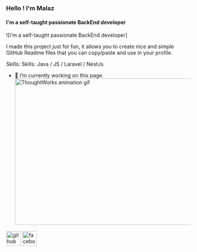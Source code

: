 ### Hello ! I'm Malaz
#### I'm a self-taught passionate BackEnd developer
![I'm a self-taught passionate BackEnd developer]

I made this project just for fun, it allows you to create nice and simple GitHub Readme files that you can copy/paste and use in your profile.

Skills: Skills: Java / JS / Laravel / NestJs

- 🔭 I’m currently working on this page. 
<img 
  src="https://cdn.dribbble.com/users/2131993/screenshots/4948736/thoughtworks-gif_dribbble.gif" 
  width="900px" 
  height="400px" 
  alt="ThoughtWorks animation gif" 
/>



[<img src='https://cdn.jsdelivr.net/npm/simple-icons@3.0.1/icons/github.svg' alt='github' height='40'>](https://github.com/malaz-ahmad)  [<img src='https://cdn.jsdelivr.net/npm/simple-icons@3.0.1/icons/facebook.svg' alt='facebook' height='40'>](https://www.facebook.com/malaz.ahmad3301)  

